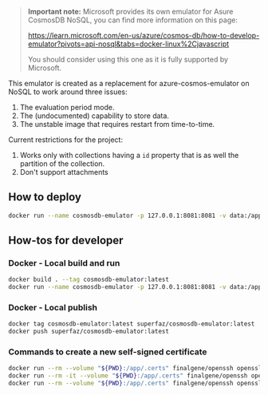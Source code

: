 > **Important note:**
> Microsoft provides its own emulator for Asure CosmosDB NoSQL, you can find more information on this page:
>
> https://learn.microsoft.com/en-us/azure/cosmos-db/how-to-develop-emulator?pivots=api-nosql&tabs=docker-linux%2Cjavascript
>
> You should consider using this one as it is fully supported by Microsoft.

This emulator is created as a replacement for azure-cosmos-emulator on NoSQL to work around three issues:

1. The evaluation period mode.
2. The (undocumented) capability to store data.
3. The unstable image that requires restart from time-to-time.

Current restrictions for the project:

1. Works only with collections having a `id` property that is as well the partition of the collection.
2. Don't support attachments

## How to deploy

```bash
docker run --name cosmosdb-emulator -p 127.0.0.1:8081:8081 -v data:/app/data -d superfaz/cosmosdb-emulator:latest
```

## How-tos for developer

### Docker - Local build and run

```bash
docker build . --tag cosmosdb-emulator:latest
docker run --name cosmosdb-emulator -p 127.0.0.1:8081:8081 -v data:/app/data -d cosmosdb-emulator:latest
```

### Docker - Local publish

```bash
docker tag cosmosdb-emulator:latest superfaz/cosmosdb-emulator:latest
docker push superfaz/cosmosdb-emulator:latest
```

### Commands to create a new self-signed certificate

```bash
docker run --rm --volume "${PWD}:/app/.certs" finalgene/openssh openssl genrsa -out key.pem
docker run --rm -it --volume "${PWD}:/app/.certs" finalgene/openssh openssl req -new -key key.pem -out csr.pem
docker run --rm --volume "${PWD}:/app/.certs" finalgene/openssh openssl x509 -req -days 9999 -in csr.pem -signkey key.pem -out cert.pem
```
